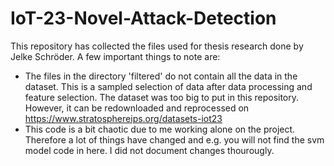# IoT-23-Novel-Attack-Detection

This repository has collected the files used for thesis research done by Jelke Schröder. A few important things to note are:

- The files in the directory 'filtered' do not contain all the data in the dataset. This is a sampled selection of data after data processing and feature selection. The dataset was too big to put in this repository. However, it can be redownloaded and reprocessed on https://www.stratosphereips.org/datasets-iot23
- This code is a bit chaotic due to me working alone on the project. Therefore a lot of things have changed and e.g. you will not find the svm model code in here. I did not document changes thourougly.
